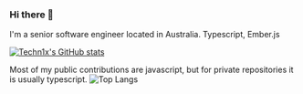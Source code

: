 ### Hi there 👋

I'm a senior software engineer located in Australia. Typescript, Ember.js

[![Techn1x's GitHub stats](https://github-readme-stats.vercel.app/api?username=techn1x&theme=great-gatsby&show_icons=true&hide=stars&custom_title=Github%20Stats%20%28Public%29)](https://github.com/techn1x/github-readme-stats)

Most of my public contributions are javascript, but for private repositories it is usually typescript.
![Top Langs](https://github-readme-stats.vercel.app/api/top-langs/?username=techn1x&layout=compact&theme=great-gatsby)


<!--
**Techn1x/Techn1x** is a ✨ _special_ ✨ repository because its `README.md` (this file) appears on your GitHub profile.

Here are some ideas to get you started:

- 🔭 I’m currently working on ...
- 🌱 I’m currently learning ...
- 👯 I’m looking to collaborate on ...
- 🤔 I’m looking for help with ...
- 💬 Ask me about ...
- 📫 How to reach me: ...
- 😄 Pronouns: ...
- ⚡ Fun fact: ...
-->
